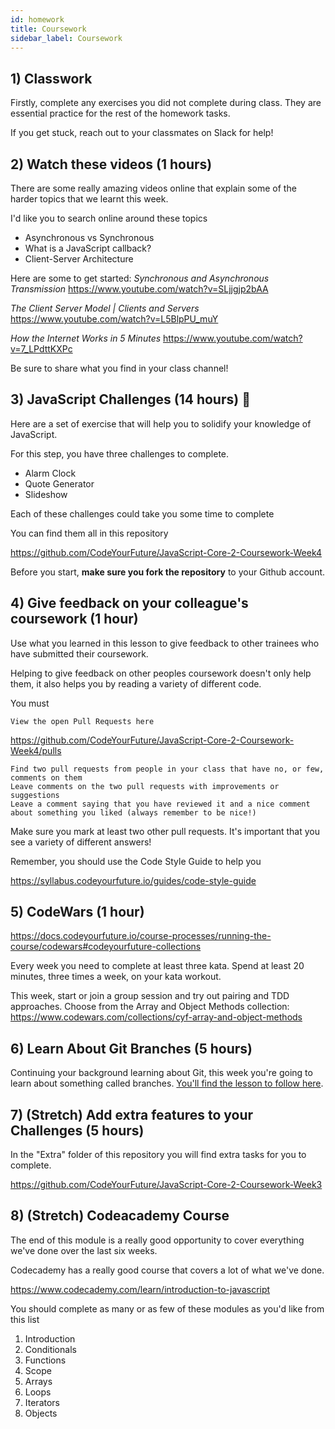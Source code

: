 ```yaml
---
id: homework
title: Coursework
sidebar_label: Coursework
---
```


<!--
## 1) Review Solutions for Last Weeks Coursework

Before starting this week, be sure to review the solutions for last weeks coursework

https://github.com/CodeYourFuture/JavaScript-Core-2-Coursework-Week3-Solution

Make sure you work out what you don't understand and spend some time considering how the code works.

In each of the folders you'll find a `solutions.md` file that will explain more of the solution to you. You should read each of them.

**Note**: This is a private repository. Please speak to your Teacher, Buddy or Class Coordinator to get access. You should ask them to invite your whole class.

-->

## 1) Classwork

Firstly, complete any exercises you did not complete during class. They are essential practice for the rest of the homework tasks.

If you get stuck, reach out to your classmates on Slack for help!

## 2) Watch these videos (1 hours)

There are some really amazing videos online that explain some of the harder topics that we learnt this week.

I'd like you to search online around these topics

- Asynchronous vs Synchronous
- What is a JavaScript callback?
- Client-Server Architecture

Here are some to get started:
_Synchronous and Asynchronous Transmission_
https://www.youtube.com/watch?v=SLjjgjp2bAA

_The Client Server Model | Clients and Servers_
https://www.youtube.com/watch?v=L5BlpPU_muY

_How the Internet Works in 5 Minutes_
https://www.youtube.com/watch?v=7_LPdttKXPc

Be sure to share what you find in your class channel!

## 3) JavaScript Challenges (14 hours) 🔑

Here are a set of exercise that will help you to solidify your knowledge of JavaScript.

For this step, you have three challenges to complete.

- Alarm Clock
- Quote Generator
- Slideshow

Each of these challenges could take you some time to complete

You can find them all in this repository

https://github.com/CodeYourFuture/JavaScript-Core-2-Coursework-Week4

Before you start, **make sure you fork the repository** to your Github account.

## 4) Give feedback on your colleague's coursework (1 hour)

Use what you learned in this lesson to give feedback to other trainees who have submitted their coursework.

Helping to give feedback on other peoples coursework doesn't only help them, it also helps you by reading a variety of different code.

You must

    View the open Pull Requests here

https://github.com/CodeYourFuture/JavaScript-Core-2-Coursework-Week4/pulls

    Find two pull requests from people in your class that have no, or few, comments on them
    Leave comments on the two pull requests with improvements or suggestions
    Leave a comment saying that you have reviewed it and a nice comment about something you liked (always remember to be nice!)

Make sure you mark at least two other pull requests. It's important that you see a variety of different answers!

Remember, you should use the Code Style Guide to help you

https://syllabus.codeyourfuture.io/guides/code-style-guide

## 5) CodeWars (1 hour)

https://docs.codeyourfuture.io/course-processes/running-the-course/codewars#codeyourfuture-collections

Every week you need to complete at least three kata. Spend at least 20 minutes, three times a week, on your kata workout.

This week, start or join a group session and try out pairing and TDD approaches. Choose from the Array and Object Methods collection: https://www.codewars.com/collections/cyf-array-and-object-methods

## 6) Learn About Git Branches (5 hours)

Continuing your background learning about Git, this week you're going to learn about something called branches. [You'll find the lesson to follow here](/git/branches/homework).

## 7) (Stretch) Add extra features to your Challenges (5 hours)

In the "Extra" folder of this repository you will find extra tasks for you to complete.

https://github.com/CodeYourFuture/JavaScript-Core-2-Coursework-Week3

## 8) (Stretch) Codeacademy Course

The end of this module is a really good opportunity to cover everything we've done over the last six weeks.

Codecademy has a really good course that covers a lot of what we've done.

https://www.codecademy.com/learn/introduction-to-javascript

You should complete as many or as few of these modules as you'd like from this list

1. Introduction
2. Conditionals
3. Functions
4. Scope
5. Arrays
6. Loops
7. Iterators
8. Objects

